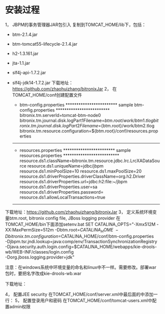 # 安装过程

1，	JBPM的事务管理器JAR包引入
复制到TOMCAT_HOME/lib下，包括：
* btm-2.1.4.jar
* btm-tomcat55-lifecycle-2.1.4.jar
* h2-1.3.161.jar
* jta-1.1.jar
* slf4j-api-1.7.2.jar
* slf4j-jdk14-1.7.2.jar
下载地址：https://github.com/zhaohuizhang/bitronixJar
2，	在TOMCAT_HOME/conf创建配置文件 
    * btm-config.properties
    ************************ sample btm-config.properties *************************
         bitronix.tm.serverId=tomcat-btm-node0
         bitronix.tm.journal.disk.logPart1Filename=${btm.root}/work/btm1.tlog
         bitronix.tm.journal.disk.logPart2Filename=${btm.root}/work/btm2.tlog
         bitronix.tm.resource.configuration=${btm.root}/conf/resources.properties

    *******************************************************************************


    * resources.properties
  	************************ sample resources.properties **************************
         resource.ds1.className=bitronix.tm.resource.jdbc.lrc.LrcXADataSource
         resource.ds1.uniqueName=jdbc/jbpm
         resource.ds1.minPoolSize=10
         resource.ds1.maxPoolSize=20
         resource.ds1.driverProperties.driverClassName=org.h2.Driver
         resource.ds1.driverProperties.url=jdbc:h2:file:~/jbpm
         resource.ds1.driverProperties.user=sa
         resource.ds1.driverProperties.password=
         resource.ds1.allowLocalTransactions=true
    *******************************************************************************

下载地址：https://github.com/zhaohuizhang/bitronixJar
3，	定义系统环境变量btm.root, bitronix config file, JBoss logging provider 
在TOMCAT_HOME/bin下面添加setenv.bat
SET CATALINA_OPTS="-Xmx512M -XX:MaxPermSize=512m -Dbtm.root=$CATALINA_HOME \
-Dbitronix.tm.configuration=$CATALINA_HOME/conf/btm-config.properties \
-Djbpm.tsr.jndi.lookup=java:comp/env/TransactionSynchronizationRegistry \
-Djava.security.auth.login.config=$CATALINA_HOME/webapps/kie-drools-wb/WEB-INF/classes/login.config \
-Dorg.jboss.logging.provider=jdk"

注意：在windows系统中环境变量的命名和linux中不一样。需要修改。部署war包时，要把名字改成kie-drools-wb.war

下载地址：

4，	配置JEE security
在TOMCAT_HOME/conf/server.xml中最后面的<HOST/>中添加一行：
<Valve className="org.kie.integration.tomcat.JACCValve" />
5，	配置登录用户和密码
在TOMCAT_HOME/conf/tomcat-users.xml中配置admin权限
